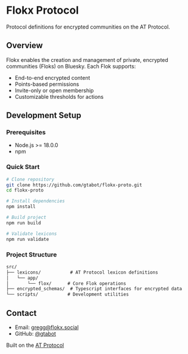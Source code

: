 # Flokx Protocol

Protocol definitions for encrypted communities on the AT Protocol.

## Overview

Flokx enables the creation and management of private, encrypted communities (Floks) on Bluesky. Each Flok supports:

- End-to-end encrypted content
- Points-based permissions
- Invite-only or open membership
- Customizable thresholds for actions

## Development Setup

### Prerequisites

- Node.js >= 18.0.0
- npm

### Quick Start

```bash
# Clone repository
git clone https://github.com/gtabot/flokx-proto.git
cd flokx-proto

# Install dependencies
npm install

# Build project
npm run build

# Validate lexicons
npm run validate
```

### Project Structure

```txt
src/
├── lexicons/           # AT Protocol lexicon definitions
│   └── app/
│       └── flox/      # Core Flok operations
├── encrypted_schemas/  # Typescript interfaces for encrypted data
└── scripts/           # Development utilities
```

## Contact

- Email: <gregg@flokx.social>
- GitHub: [@gtabot](https://github.com/gtabot)

Built on the [AT Protocol](https://atproto.com/)
